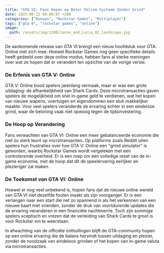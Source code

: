 ```yaml
---
title: "GTA VI: Fans Hopen op Beter Online Systeem Zonder Grind"
date: 2025-06-22 08:00:07 +200
categories: ["Nieuws", "Rockstar Games", "Multiplayer"]
tags: ["gta 6", "rockstar games", "online"]
image:
  path: /assets/img/1200/Jason_and_Lucia_02_landscape.jpg
---
```


De aankomende release van GTA VI brengt een nieuw hoofdstuk voor GTA: Online met zich mee. Hoewel Rockstar Games nog geen specifieke details heeft gedeeld over deze online modus, hebben fans al sterke meningen over wat ze hopen dat er verandert ten opzichte van de vorige versie.

### De Erfenis van GTA V: Online

GTA V: Online bood spelers jarenlang vermaak, maar er was een grote uitdaging: de afhankelijkheid van Shark Cards. Deze microtransacties gaven spelers de mogelijkheid om snel in-game geld te verdienen, wat het kopen van nieuwe wapens, voertuigen en eigendommen een stuk makkelijker maakte. Voor veel spelers veranderde de ervaring echter in een eindeloze grind, waar de beloning vaak niet opwoog tegen de tijdsinvestering.

### De Hoop op Verandering

Fans verwachten van GTA VI: Online een meer gebalanceerde economie die niet zo sterk leunt op microtransacties. Op platforms zoals Reddit uiten spelers hun frustraties over hoe GTA V: Online een "grind simulator" is geworden, waarbij Rockstar Games wordt vergeleken met een controlerende overheid. Er is een roep om een volledige reset van de in-game economie, met de hoop dat dit de speelervaring eerlijker en plezieriger zal maken.

### De Toekomst van GTA VI: Online

Hoewel er nog veel onbekend is, hopen fans dat de nieuwe online wereld van GTA VI niet dezelfde fouten maakt als zijn voorganger. Er is een verlangen naar een start die net zo spannend is als het verkennen van een nieuwe kaart met vrienden, zonder de druk van voortdurende updates die de ervaring veranderen in een financiële nachtmerrie. Toch zijn sommige spelers sceptisch en vrezen dat de verleiding van Shark Cards te groot is voor Rockstar om te weerstaan.

In afwachting van de officiële onthullingen blijft de GTA-community hopen op een online ervaring die de balans hervindt tussen uitdaging en plezier, zonder de noodzaak van eindeloos grinden of het kopen van in-game valuta via microtransacties.
